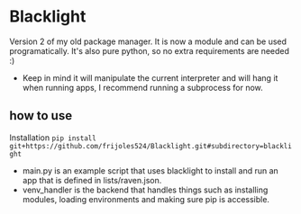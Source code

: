 # Blacklight
Version 2 of my old package manager. It is now a module and can be used programatically. It's also pure python, so no extra requirements are needed :)

- Keep in mind it will manipulate the current interpreter and will hang it when running apps, I recommend running a subprocess for now. 

## how to use
Installation
`pip install git+https://github.com/frijoles524/Blacklight.git#subdirectory=blacklight`
- main.py is an example script that uses blacklight to install and run an app that is defined in lists/raven.json. 
- venv_handler is the backend that handles things such as installing modules, loading environments and making sure pip is accessible.